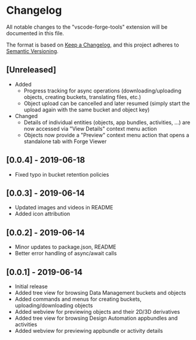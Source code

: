 # Changelog

All notable changes to the "vscode-forge-tools" extension will be documented in this file.

The format is based on [Keep a Changelog](https://keepachangelog.com/en/1.0.0/), and this project adheres to [Semantic Versioning](https://semver.org/spec/v2.0.0.html).

## [Unreleased]

- Added
  - Progress tracking for async operations (downloading/uploading objects, creating buckets, translating files, etc.)
  - Object upload can be cancelled and later resumed (simply start the upload again with the same bucket and object key)
- Changed
  - Details of individual entities (objects, app bundles, activities, ...) are now accessed via "View Details" context menu action
  - Objects now provide a "Preview" context menu action that opens a standalone tab with Forge Viewer

## [0.0.4] - 2019-06-18

- Fixed typo in bucket retention policies

## [0.0.3] - 2019-06-14

- Updated images and videos in README
- Added icon attribution

## [0.0.2] - 2019-06-14

- Minor updates to package.json, README
- Better error handling of async/await calls

## [0.0.1] - 2019-06-14

- Initial release
- Added tree view for browsing Data Management buckets and objects
- Added commands and menus for creating buckets, uploading/downloading objects
- Added webview for previewing objects and their 2D/3D derivatives
- Added tree view for browsing Design Automation appbundles and activities
- Added webview for previewing appbundle or activity details